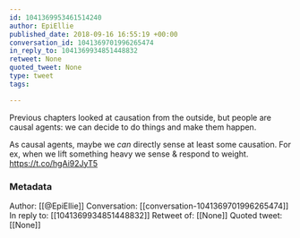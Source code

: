 ```yaml
---
id: 1041369953461514240
author: EpiEllie
published_date: 2018-09-16 16:55:19 +00:00
conversation_id: 1041369701996265474
in_reply_to: 1041369934851448832
retweet: None
quoted_tweet: None
type: tweet
tags:

---
```


Previous chapters looked at causation from the outside, but people are causal agents: we can decide to do things and make them happen. 

As causal agents, maybe we *can* directly sense at least some causation. For ex, when we lift something heavy we sense &amp; respond to weight. https://t.co/hgAi92JyT5

### Metadata

Author: [[@EpiEllie]]
Conversation: [[conversation-1041369701996265474]]
In reply to: [[1041369934851448832]]
Retweet of: [[None]]
Quoted tweet: [[None]]
